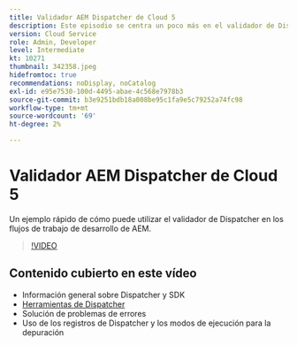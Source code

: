 ```yaml
---
title: Validador AEM Dispatcher de Cloud 5
description: Este episodio se centra un poco más en el validador de Dispatcher y en los matices que proporciona.
version: Cloud Service
role: Admin, Developer
level: Intermediate
kt: 10271
thumbnail: 342358.jpeg
hidefromtoc: true
recommendations: noDisplay, noCatalog
exl-id: e95e7530-100d-4495-abae-4c568e7978b3
source-git-commit: b3e9251bdb18a008be95c1fa9e5c79252a74fc98
workflow-type: tm+mt
source-wordcount: '69'
ht-degree: 2%

---
```


# Validador AEM Dispatcher de Cloud 5

Un ejemplo rápido de cómo puede utilizar el validador de Dispatcher en los flujos de trabajo de desarrollo de AEM.

>[!VIDEO](https://video.tv.adobe.com/v/342358?quality=12&learn=on)

## Contenido cubierto en este vídeo

+ Información general sobre Dispatcher y SDK
+ [Herramientas de Dispatcher](https://experienceleague.adobe.com/docs/experience-manager-cloud-service/content/implementing/content-delivery/validation-debug.html)
+ Solución de problemas de errores
+ Uso de los registros de Dispatcher y los modos de ejecución para la depuración
